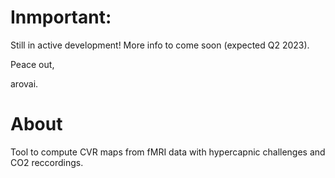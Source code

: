 # Inmportant:

Still in active development!
More info to come soon (expected Q2 2023).

Peace out,

arovai.

# About

Tool to compute CVR maps from fMRI data with hypercapnic challenges and CO2 reccordings.
